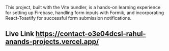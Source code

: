 This project, built with the Vite bundler, is a hands-on learning experience for setting up Firebase, handling form inputs with Formik, and incorporating React-Toastify for successful form submission notifications.
## Live Link https://contact-o3e04dcsl-rahul-anands-projects.vercel.app/
